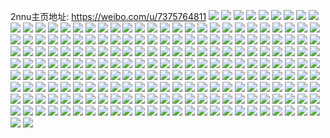 2nnu主页地址: https://weibo.com/u/7375764811 
![](https://wx4.sinaimg.cn/mw2000/00839Xmzly1h8pevuod65j30u0140naq.jpg) 
![](https://wx4.sinaimg.cn/mw2000/00839Xmzly1h8pevvtixdj30u0140dte.jpg) 
![](https://wx4.sinaimg.cn/mw2000/00839Xmzly1h8pevxkifqj30u0140ang.jpg) 
![](https://wx4.sinaimg.cn/mw2000/00839Xmzly1h8pew126x8j30u0140ai0.jpg) 
![](https://wx4.sinaimg.cn/mw2000/00839Xmzly1h8pew3jwcsj30u0140tin.jpg) 
![](https://wx4.sinaimg.cn/mw2000/00839Xmzly1h8pevsoyntj30u0140qbg.jpg) 
![](https://wx4.sinaimg.cn/mw2000/00839Xmzly1h8pew5cn57j30u01407f1.jpg) 
![](https://wx4.sinaimg.cn/mw2000/00839Xmzly1h8pew6vgc9j30u0140gz8.jpg) 
![](https://wx4.sinaimg.cn/mw2000/00839Xmzly1h8pew814z6j30u014016g.jpg) 
![](https://wx4.sinaimg.cn/mw2000/00839Xmzly1h8kmab7pf2j32dc35shdu.jpg) 
![](https://wx4.sinaimg.cn/mw2000/00839Xmzly1h8kmacvh1mj32dc35s4qr.jpg) 
![](https://wx4.sinaimg.cn/mw2000/00839Xmzly1h8kmadeb1uj30wi179ti0.jpg) 
![](https://wx4.sinaimg.cn/mw2000/00839Xmzly1h8kmaewsgij32dc35s4qq.jpg) 
![](https://wx4.sinaimg.cn/mw2000/00839Xmzly1h8kmah411dj335s35shdv.jpg) 
![](https://wx4.sinaimg.cn/mw2000/00839Xmzly1h8kmajg7tjj32dc35sb2b.jpg) 
![](https://wx4.sinaimg.cn/mw2000/00839Xmzly1h8kmals59sj32dc35skjm.jpg) 
![](https://wx4.sinaimg.cn/mw2000/00839Xmzly1h8kmank2ubj335s35su0z.jpg) 
![](https://wx4.sinaimg.cn/mw2000/00839Xmzly1h8izdo76v4j31kw35shdt.jpg) 
![](https://wx4.sinaimg.cn/mw2000/00839Xmzly1h8izdmno7bj31kw35sb29.jpg) 
![](https://wx4.sinaimg.cn/mw2000/00839Xmzly1h8h8giuo85j32bc3347wj.jpg) 
![](https://wx4.sinaimg.cn/mw2000/00839Xmzly1h8h8glisz3j32bc3347wj.jpg) 
![](https://wx4.sinaimg.cn/mw2000/00839Xmzly1h8h8gnx4khj32bc3347wj.jpg) 
![](https://wx4.sinaimg.cn/mw2000/00839Xmzly1h8h8gqvo15j32bc334e83.jpg) 
![](https://wx4.sinaimg.cn/mw2000/00839Xmzly1h8gj7la9slj31sc2dse81.jpg) 
![](https://wx4.sinaimg.cn/mw2000/00839Xmzly1h8gj7m12uzj31sc2dshdt.jpg) 
![](https://wx4.sinaimg.cn/mw2000/00839Xmzly1h8gj7mlzgzj31sc2dsb29.jpg) 
![](https://wx4.sinaimg.cn/mw2000/00839Xmzly1h8gj7kksv4j31sc2ds7wi.jpg) 
![](https://wx4.sinaimg.cn/mw2000/00839Xmzly1h8gj7n8w7aj31sc2ds4qq.jpg) 
![](https://wx4.sinaimg.cn/mw2000/00839Xmzly1h8gj7o87vqj31sc2ds1ky.jpg) 
![](https://wx4.sinaimg.cn/mw2000/00839Xmzly1h8gj7pa97dj31sc2dshdu.jpg) 
![](https://wx4.sinaimg.cn/mw2000/00839Xmzly1h8gj7q53nrj31sc2dshdu.jpg) 
![](https://wx4.sinaimg.cn/mw2000/00839Xmzly1h8gj7r0fszj31sc2dshdu.jpg) 
![](https://wx4.sinaimg.cn/mw2000/00839Xmzly1h8dohuw9gpj32c0340hdw.jpg) 
![](https://wx4.sinaimg.cn/mw2000/00839Xmzly1h8dohyu76pj329s311u10.jpg) 
![](https://wx4.sinaimg.cn/mw2000/00839Xmzly1h8doi0ipncj32c0340x6s.jpg) 
![](https://wx4.sinaimg.cn/mw2000/00839Xmzly1h87xy6dkigj31r01qzx3g.jpg) 
![](https://wx4.sinaimg.cn/mw2000/00839Xmzly1h87xy5iqfqj316l16lnhq.jpg) 
![](https://wx4.sinaimg.cn/mw2000/00839Xmzly1h85zuj7vgmj32c02c0qv5.jpg) 
![](https://wx4.sinaimg.cn/mw2000/00839Xmzly1h85o8t154jj30wi1ycnlq.jpg) 
![](https://wx4.sinaimg.cn/mw2000/00839Xmzly1h85o8rwvdoj30wi1ycng3.jpg) 
![](https://wx4.sinaimg.cn/mw2000/00839Xmzly1h82bizt6prj32c0340u0y.jpg) 
![](https://wx4.sinaimg.cn/mw2000/00839Xmzly1h82bixylz9j324z24zkjn.jpg) 
![](https://wx4.sinaimg.cn/mw2000/00839Xmzly1h82biwkd0oj32c02c0b2b.jpg) 
![](https://wx4.sinaimg.cn/mw2000/00839Xmzly1h82biywb1cj32c02c0e82.jpg) 
![](https://wx4.sinaimg.cn/mw2000/00839Xmzly1h82bj6eqn5j32c0340hdx.jpg) 
![](https://wx4.sinaimg.cn/mw2000/00839Xmzly1h82bj0rpvzj32c0340kjm.jpg) 
![](https://wx4.sinaimg.cn/mw2000/00839Xmzly1h82bj59bjqj31sc1sce81.jpg) 
![](https://wx4.sinaimg.cn/mw2000/00839Xmzly1h82bj1lvouj32ad2adqv6.jpg) 
![](https://wx4.sinaimg.cn/mw2000/00839Xmzly1h81865ounej30u00u0gsf.jpg) 
![](https://wx4.sinaimg.cn/mw2000/00839Xmzly1h81866fqysj30u00u0q8a.jpg) 
![](https://wx4.sinaimg.cn/mw2000/00839Xmzly1h81865zuwnj30u00u07b9.jpg) 
![](https://wx4.sinaimg.cn/mw2000/00839Xmzly1h7x1sotizpj32c0340e81.jpg) 
![](https://wx4.sinaimg.cn/mw2000/00839Xmzly1h7x1spau48j32c0340b29.jpg) 
![](https://wx4.sinaimg.cn/mw2000/00839Xmzly1h7x1spsg3dj32c0340e81.jpg) 
![](https://wx4.sinaimg.cn/mw2000/00839Xmzly1h7x1sq9fjej32c0340b29.jpg) 
![](https://wx4.sinaimg.cn/mw2000/00839Xmzly1h7x1sqrrusj32c0340e81.jpg) 
![](https://wx4.sinaimg.cn/mw2000/00839Xmzly1h7x1sr9lmpj32c0340e81.jpg) 
![](https://wx4.sinaimg.cn/mw2000/00839Xmzly1h7x1srqohrj32c03407wh.jpg) 
![](https://wx4.sinaimg.cn/mw2000/00839Xmzly1h7x1so3xhbj32c03407wh.jpg) 
![](https://wx4.sinaimg.cn/mw2000/00839Xmzly1h7x1ss7eg6j32c0340b29.jpg) 
![](https://wx4.sinaimg.cn/mw2000/00839Xmzly1h7vnopvd26j32c03407wi.jpg) 
![](https://wx4.sinaimg.cn/mw2000/00839Xmzly1h7vnoqqvsjj32c03404qq.jpg) 
![](https://wx4.sinaimg.cn/mw2000/00839Xmzly1h7vnorauugj32c0340hdt.jpg) 
![](https://wx4.sinaimg.cn/mw2000/00839Xmzly1h7vnorwtxxj32c03401gc.jpg) 
![](https://wx4.sinaimg.cn/mw2000/00839Xmzly1h7vnot2whej325s2vpe82.jpg) 
![](https://wx4.sinaimg.cn/mw2000/00839Xmzly1h7vnou69f1j32742xhe82.jpg) 
![](https://wx4.sinaimg.cn/mw2000/00839Xmzly1h7vnov6hntj32632w4kjm.jpg) 
![](https://wx4.sinaimg.cn/mw2000/00839Xmzly1h7vnoxbhfcj32552uuhdu.jpg) 
![](https://wx4.sinaimg.cn/mw2000/00839Xmzly1h7vnoyszh2j32572uykjm.jpg) 
![](https://wx4.sinaimg.cn/mw2000/00839Xmzly1h7r52e7weyj32bc3344qr.jpg) 
![](https://wx4.sinaimg.cn/mw2000/00839Xmzly1h7r52jw1ntj3290300u0y.jpg) 
![](https://wx4.sinaimg.cn/mw2000/00839Xmzly1h7r52gt55jj32bc334e83.jpg) 
![](https://wx4.sinaimg.cn/mw2000/00839Xmzly1h7r52p5ytlj3290300u0y.jpg) 
![](https://wx4.sinaimg.cn/mw2000/00839Xmzly1h7owxtki79j32c0340npd.jpg) 
![](https://wx4.sinaimg.cn/mw2000/00839Xmzly1h7owxueajaj32c0340kjl.jpg) 
![](https://wx4.sinaimg.cn/mw2000/00839Xmzly1h7owxsgoqpj32c0340u0x.jpg) 
![](https://wx4.sinaimg.cn/mw2000/00839Xmzly1h7owxw2n0hj32c0340b2a.jpg) 
![](https://wx4.sinaimg.cn/mw2000/00839Xmzly1h7owxr3v2oj32bz2bzkjl.jpg) 
![](https://wx4.sinaimg.cn/mw2000/00839Xmzly1h7owxo760dj32c02bzqv5.jpg) 
![](https://wx4.sinaimg.cn/mw2000/00839Xmzly1h7owt6u2inj32bc4mo1kz.jpg) 
![](https://wx4.sinaimg.cn/mw2000/00839Xmzly1h7owt7r66ej32bc4moqv6.jpg) 
![](https://wx4.sinaimg.cn/mw2000/00839Xmzly1h7owt8nkklj32bc4moe82.jpg) 
![](https://wx4.sinaimg.cn/mw2000/00839Xmzly1h7owt9wejdj32bc4lbqv6.jpg) 
![](https://wx4.sinaimg.cn/mw2000/00839Xmzly1h7owtaqhofj32bc4mou0y.jpg) 
![](https://wx4.sinaimg.cn/mw2000/00839Xmzly1h7owtbj5pbj32bc4mou0y.jpg) 
![](https://wx4.sinaimg.cn/mw2000/00839Xmzly1h7j5o5lf25j30u0140wka.jpg) 
![](https://wx4.sinaimg.cn/mw2000/00839Xmzly1h7j5o5xl75j30u0140wk3.jpg) 
![](https://wx4.sinaimg.cn/mw2000/00839Xmzly1h7j5o6l5ywj30u0140n1i.jpg) 
![](https://wx4.sinaimg.cn/mw2000/00839Xmzly1h7j5o6yda3j30u0140n2w.jpg) 
![](https://wx4.sinaimg.cn/mw2000/00839Xmzly1h7j5o525kaj30u0140dla.jpg) 
![](https://wx4.sinaimg.cn/mw2000/00839Xmzly1h7j5o78sn5j30u0141dl8.jpg) 
![](https://wx4.sinaimg.cn/mw2000/00839Xmzly1h7j5o7mvt2j30u0140n3h.jpg) 
![](https://wx4.sinaimg.cn/mw2000/00839Xmzly1h7j5o7yt2ej30u0140dlw.jpg) 
![](https://wx4.sinaimg.cn/mw2000/00839Xmzly1h7j5o89vtoj30u014043f.jpg) 
![](https://wx4.sinaimg.cn/mw2000/00839Xmzly1h7cboqpqbjj30wi1yc4gw.jpg) 
![](https://wx4.sinaimg.cn/mw2000/00839Xmzly1h7c31df7xaj32bc4mo7wh.jpg) 
![](https://wx4.sinaimg.cn/mw2000/00839Xmzly1h7c31g3db2j32bc4mokjq.jpg) 
![](https://wx4.sinaimg.cn/mw2000/00839Xmzly1h7c31i17mlj32bc4moqgp.jpg) 
![](https://wx4.sinaimg.cn/mw2000/00839Xmzly1h7c31kz8yij32bc4mohdv.jpg) 
![](https://wx4.sinaimg.cn/mw2000/00839Xmzly1h7c31mxe5hj32bc4moan6.jpg) 
![](https://wx4.sinaimg.cn/mw2000/00839Xmzly1h7c31o0y7yj324v2uihdu.jpg) 
![](https://wx4.sinaimg.cn/mw2000/00839Xmzly1h7c31b1nr7j32c0340qv6.jpg) 
![](https://wx4.sinaimg.cn/mw2000/00839Xmzly1h7c31pc04fj324f2tzb2a.jpg) 
![](https://wx4.sinaimg.cn/mw2000/00839Xmzly1h7c31qidgkj32c0340b2a.jpg) 
![](https://wx4.sinaimg.cn/mw2000/00839Xmzly1h7bwystowcj31sc2dstyn.jpg) 
![](https://wx4.sinaimg.cn/mw2000/00839Xmzly1h7bwytuugoj32502uoqv7.jpg) 
![](https://wx4.sinaimg.cn/mw2000/00839Xmzly1h7bwyueyehj31sc2dshdt.jpg) 
![](https://wx4.sinaimg.cn/mw2000/00839Xmzly1h7bnsrkueaj30ln0b60v2.jpg) 
![](https://wx4.sinaimg.cn/mw2000/00839Xmzly1h7bnsrs8mgj30u01hcgpf.jpg) 
![](https://wx4.sinaimg.cn/mw2000/00839Xmzly1h79e30g5qij32c02c07wh.jpg) 
![](https://wx4.sinaimg.cn/mw2000/00839Xmzly1h758olo4qhj32c03401l2.jpg) 
![](https://wx4.sinaimg.cn/mw2000/00839Xmzly1h758oncuf7j32c03404qu.jpg) 
![](https://wx4.sinaimg.cn/mw2000/00839Xmzly1h758okbj9jj32c02c0npe.jpg) 
![](https://wx4.sinaimg.cn/mw2000/00839Xmzly1h758opjkvsj32c03404qr.jpg) 
![](https://wx4.sinaimg.cn/mw2000/00839Xmzly1h758or4mrsj32by33x7wl.jpg) 
![](https://wx4.sinaimg.cn/mw2000/00839Xmzly1h758ooinm3j32c02c0e83.jpg) 
![](https://wx4.sinaimg.cn/mw2000/00839Xmzly1h758ot9bpdj32bo33knpe.jpg) 
![](https://wx4.sinaimg.cn/mw2000/00839Xmzly1h758ou4z2fj32bi33cnpf.jpg) 
![](https://wx4.sinaimg.cn/mw2000/00839Xmzly1h758osgbr4j32c02c0u0z.jpg) 
![](https://wx4.sinaimg.cn/mw2000/00839Xmzly1h74xjsuvhej30u0140doa.jpg) 
![](https://wx4.sinaimg.cn/mw2000/00839Xmzly1h74xju6mgsj30u0140tld.jpg) 
![](https://wx4.sinaimg.cn/mw2000/00839Xmzly1h74xjro7bxj30u0102k0j.jpg) 
![](https://wx4.sinaimg.cn/mw2000/00839Xmzly1h74xjwfmd0j30u0140qcu.jpg) 
![](https://wx4.sinaimg.cn/mw2000/00839Xmzly1h74xk287hqj30u013o4cw.jpg) 
![](https://wx4.sinaimg.cn/mw2000/00839Xmzly1h74xk2v97sj30u00u0dn3.jpg) 
![](https://wx4.sinaimg.cn/mw2000/00839Xmzly1h74xhespn1j30u00u0gsj.jpg) 
![](https://wx4.sinaimg.cn/mw2000/00839Xmzly1h74xhf9surj30u00u07b8.jpg) 
![](https://wx4.sinaimg.cn/mw2000/00839Xmzly1h74xhfv31gj30u00u0q5o.jpg) 
![](https://wx4.sinaimg.cn/mw2000/00839Xmzly1h74xhgkl66j30u00u0gpc.jpg) 
![](https://wx4.sinaimg.cn/mw2000/00839Xmzly1h74xhec84ij30u00u0jwi.jpg) 
![](https://wx4.sinaimg.cn/mw2000/00839Xmzly1h74xhh06ilj30u00u0dib.jpg) 
![](https://wx4.sinaimg.cn/mw2000/00839Xmzly1h73rrdgko3j32c02c0x6p.jpg) 
![](https://wx4.sinaimg.cn/mw2000/00839Xmzly1h73rrcftspj32c02c0qv5.jpg) 
![](https://wx4.sinaimg.cn/mw2000/00839Xmzly1h73rre8kt8j32c02c0hdt.jpg) 
![](https://wx4.sinaimg.cn/mw2000/00839Xmzly1h6z1e59y3ij30u00u0af9.jpg) 
![](https://wx4.sinaimg.cn/mw2000/00839Xmzly1h6z1e61oijj30u00u0450.jpg) 
![](https://wx4.sinaimg.cn/mw2000/00839Xmzly1h6rg6ma8maj30u01sy45e.jpg) 
![](https://wx4.sinaimg.cn/mw2000/00839Xmzly1h6rg6myanfj30wi0sh75z.jpg) 
![](https://wx4.sinaimg.cn/mw2000/00839Xmzly1h6pmmwkr8rj30u01sy45i.jpg) 
![](https://wx4.sinaimg.cn/mw2000/00839Xmzly1h6nw62itpzj32c02c0e81.jpg) 
![](https://wx4.sinaimg.cn/mw2000/00839Xmzly1h6nw64rq3oj32c02c0hdu.jpg) 
![](https://wx4.sinaimg.cn/mw2000/00839Xmzly1h6nw65kd40j32c02c0kjl.jpg) 
![](https://wx4.sinaimg.cn/mw2000/00839Xmzly1h6nw667rthj327j27jb29.jpg) 
![](https://wx4.sinaimg.cn/mw2000/00839Xmzly1h6nw66wxrkj32c02c0u0x.jpg) 
![](https://wx4.sinaimg.cn/mw2000/00839Xmzly1h6nw67i7ckj32c02c0npd.jpg) 
![](https://wx4.sinaimg.cn/mw2000/00839Xmzly1h6n6npov2fj32c02bztg5.jpg) 
![](https://wx4.sinaimg.cn/mw2000/00839Xmzly1h6n6nqhk74j32c02c0hdt.jpg) 
![](https://wx4.sinaimg.cn/mw2000/00839Xmzly1h6n6nr3x9cj32as2asx6p.jpg) 
![](https://wx4.sinaimg.cn/mw2000/00839Xmzly1h6n6ns8k62j32c02c01ky.jpg) 
![](https://wx4.sinaimg.cn/mw2000/00839Xmzly1h6mrhzpajgj32c02c0x6p.jpg) 
![](https://wx4.sinaimg.cn/mw2000/00839Xmzly1h6mrhx2wk0j32c02c0b29.jpg) 
![](https://wx4.sinaimg.cn/mw2000/00839Xmzly1h6mri2skr0j32c02c0qv5.jpg) 
![](https://wx4.sinaimg.cn/mw2000/00839Xmzly1h6mri3ejyjj31sc1sckjl.jpg) 
![](https://wx4.sinaimg.cn/mw2000/00839Xmzly1h6mri0jk21j32bc2bcx6p.jpg) 
![](https://wx4.sinaimg.cn/mw2000/00839Xmzly1h6mrhywkpxj31xr1xrnpd.jpg) 
![](https://wx4.sinaimg.cn/mw2000/00839Xmzly1h6mri1vdo2j32c02c0npd.jpg) 
![](https://wx4.sinaimg.cn/mw2000/00839Xmzly1h6k4027q4rj31za2n17wi.jpg) 
![](https://wx4.sinaimg.cn/mw2000/00839Xmzly1h6k403d1m3j32c0340u0z.jpg) 
![](https://wx4.sinaimg.cn/mw2000/00839Xmzly1h6k404frlvj327i2y0u0y.jpg) 
![](https://wx4.sinaimg.cn/mw2000/00839Xmzly1h6k405bdkej32c02c01ky.jpg) 
![](https://wx4.sinaimg.cn/mw2000/00839Xmzly1h6hlnjwbjjj30u0140gp4.jpg) 
![](https://wx4.sinaimg.cn/mw2000/00839Xmzly1h6hlnkfz0sj30u0140453.jpg) 
![](https://wx4.sinaimg.cn/mw2000/00839Xmzly1h6hlnjau5bj30u0140wl5.jpg) 
![](https://wx4.sinaimg.cn/mw2000/00839Xmzly1h6hlnl4w7gj30u0140gwn.jpg) 
![](https://wx4.sinaimg.cn/mw2000/00839Xmzly1h6hlnli4fej30u0140wk5.jpg) 
![](https://wx4.sinaimg.cn/mw2000/00839Xmzly1h6hlnlw8fbj30u0140grr.jpg) 
![](https://wx4.sinaimg.cn/mw2000/00839Xmzly1h6ga2vs9pkj32bc4moe84.jpg) 
![](https://wx4.sinaimg.cn/mw2000/00839Xmzly1h6ga2xh3zzj31uo65i1l1.jpg) 
![](https://wx4.sinaimg.cn/mw2000/00839Xmzly1h6ga2zs5x4j31uo99chdv.jpg) 
![](https://wx4.sinaimg.cn/mw2000/00839Xmzly1h6ga35retaj32bcbka1l6.jpg) 
![](https://wx4.sinaimg.cn/mw2000/00839Xmzly1h6ga39kn2lj32bcbkoqv9.jpg) 
![](https://wx4.sinaimg.cn/mw2000/00839Xmzly1h6ga3bilsjj31uo4mnhdx.jpg) 
![](https://wx4.sinaimg.cn/mw2000/00839Xmzly1h6ga3dty92j31uo99c4qt.jpg) 
![](https://wx4.sinaimg.cn/mw2000/00839Xmzly1h6ga3fl7xbj32bc6y01l2.jpg) 
![](https://wx4.sinaimg.cn/mw2000/00839Xmzly1h6ga2tisz4j31uoccge8f.jpg) 
![](https://wx4.sinaimg.cn/mw2000/00839Xmzly1h6flawu2ocj32c0340u0x.jpg) 
![](https://wx4.sinaimg.cn/mw2000/00839Xmzly1h6flaxtzk1j32c03401ky.jpg) 
![](https://wx4.sinaimg.cn/mw2000/00839Xmzly1h6flaypnqvj32c03404qq.jpg) 
![](https://wx4.sinaimg.cn/mw2000/00839Xmzly1h6flazfjq3j32c0340x6p.jpg) 
![](https://wx4.sinaimg.cn/mw2000/00839Xmzly1h6flb0b4jmj32c0340u0x.jpg) 
![](https://wx4.sinaimg.cn/mw2000/00839Xmzly1h6flb18ig2j327p2ya1ky.jpg) 
![](https://wx4.sinaimg.cn/mw2000/00839Xmzly1h6cuigahsaj30sg2dck86.jpg) 
![](https://wx4.sinaimg.cn/mw2000/00839Xmzly1h6cuihj580j30sg1s07wh.jpg) 
![](https://wx4.sinaimg.cn/mw2000/00839Xmzly1h6cuik15zrj31kw35se81.jpg) 
![](https://wx4.sinaimg.cn/mw2000/00839Xmzly1h6cuil84l8j33402c0b2c.jpg) 
![](https://wx4.sinaimg.cn/mw2000/00839Xmzly1h6cuimxs1vj32c0340kjn.jpg) 
![](https://wx4.sinaimg.cn/mw2000/00839Xmzly1h6cuionanij32c0340kjo.jpg) 
![](https://wx4.sinaimg.cn/mw2000/00839Xmzly1h6cuiqe33tj32c0340qv7.jpg) 
![](https://wx4.sinaimg.cn/mw2000/00839Xmzly1h6cuiscoqpj32c0340b2b.jpg) 
![](https://wx4.sinaimg.cn/mw2000/00839Xmzly1h6cuiez2ujj32c0340npd.jpg) 
![](https://wx4.sinaimg.cn/mw2000/00839Xmzly1h6b8863nqnj30u00u00y7.jpg) 
![](https://wx4.sinaimg.cn/mw2000/00839Xmzly1h6b5itgovbj32c0340qv7.jpg) 
![](https://wx4.sinaimg.cn/mw2000/00839Xmzly1h6b5isa54cj32c0340qv5.jpg) 
![](https://wx4.sinaimg.cn/mw2000/00839Xmzly1h6b5iua0pbj32c0340kjl.jpg) 
![](https://wx4.sinaimg.cn/mw2000/00839Xmzly1h69ln0msohj32c02c04qq.jpg) 
![](https://wx4.sinaimg.cn/mw2000/00839Xmzly1h69ln1n9ccj32c02c04qq.jpg) 
![](https://wx4.sinaimg.cn/mw2000/00839Xmzly1h69lmzquyvj32bf2bf1ky.jpg) 
![](https://wx4.sinaimg.cn/mw2000/00839Xmzly1h69ln2m454j31sc2dsqv6.jpg) 
![](https://wx4.sinaimg.cn/mw2000/00839Xmzly1h65gqleigrj30u00u0aez.jpg) 
![](https://wx4.sinaimg.cn/mw2000/00839Xmzly1h65gqlyclrj30u00u0n57.jpg) 
![](https://wx4.sinaimg.cn/mw2000/00839Xmzly1h63ttpfgm6j30tz12uju8.jpg) 
![](https://wx4.sinaimg.cn/mw2000/00839Xmzly1h604rutum8j31sc1sc1kx.jpg) 
![](https://wx4.sinaimg.cn/mw2000/00839Xmzly1h604rvbvatj31sc1scx4z.jpg) 
![](https://wx4.sinaimg.cn/mw2000/00839Xmzly1h5zbk0nt2qj32672671kx.jpg) 
![](https://wx4.sinaimg.cn/mw2000/00839Xmzly1h5zbjubvrij32c02c04qp.jpg) 
![](https://wx4.sinaimg.cn/mw2000/00839Xmzly1h5zbjuq33tj32c02c0kjl.jpg) 
![](https://wx4.sinaimg.cn/mw2000/00839Xmzly1h5zbjvum3ij31kw35sqv5.jpg) 
![](https://wx4.sinaimg.cn/mw2000/00839Xmzly1h5zbjwexxrj30sg1kwara.jpg) 
![](https://wx4.sinaimg.cn/mw2000/00839Xmzly1h5zbjzfztyj31kw35sqgw.jpg) 
![](https://wx4.sinaimg.cn/mw2000/00839Xmzly1h5zbjwuyrkj32c02c07wh.jpg) 
![](https://wx4.sinaimg.cn/mw2000/00839Xmzly1h5zbjtu5bej31s035s78w.jpg) 
